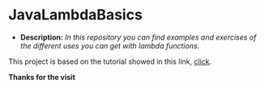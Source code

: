 # JavaLambdaBasics

* **Description:** _In this repository you can find examples and exercises of the different uses you can get with lambda functions._

This project is based on the tutorial showed in this link, [click](https://www.youtube.com/watch?v=gpIUfj3KaOc&list=PLqq-6Pq4lTTa9YGfyhyW2CqdtW9RtY-I3).

**Thanks for the visit**
